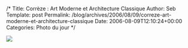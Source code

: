 /*
 Title: Corrèze : Art Moderne et Architecture Classique
 Author: Seb
 Template: post
 Permalink: /blog/archives/2006/08/09/correze-art-moderne-et-architecture-classique
 Date: 2006-08-09T12:10:24+00:00
 Categories: Photo du jour
*/
<p><a title="Meymac" href="http://flickr.com/photos/11523765@N00/208984017" ><img src="http://static.flickr.com/68/208984017_1f7e1abb0c_d.jpg" /></a></p>
